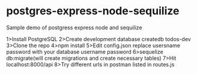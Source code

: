 # postgres-express-node-sequilize
Sample demo of postgress express node and sequilize

1>Install PostgreSQL
2>Create development database createdb todos-dev
3>Clone the repo
4>npm install
5>Edit config.json replace usersname password with your database username password
6>sequelize db:migrate(will create migrations and create necessary tables)
7>Hit localhost:8000/api 
8>Try different urls in postman listed in routes.js
